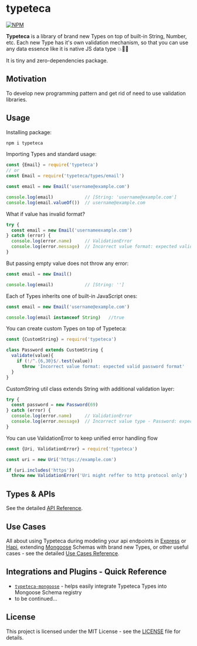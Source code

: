 # typeteca

[![NPM](https://nodei.co/npm/typeteca.png?downloads=true&downloadRank=true)](https://nodei.co/npm/typeteca/)

**Typeteca** is a library of brand new Types on top of built-in String, Number, etc. Each new Type has it's own validation mechanism, so that you can use any data essence like it is native JS data type :boom:🎉:star2:

It is tiny and zero-dependencies package.

## Motivation

To develop new programming pattern and get rid of need to use validation libraries.

## Usage

Installing package:
```bash
npm i typeteca
```

Importing Types and standard usage:
```js
const {Email} = require('typeteca')
// or
const Email = require('typeteca/types/email')

const email = new Email('username@example.com')

console.log(email)            // [String: 'username@example.com']
console.log(email.valueOf())  // username@example.com
```

What if value has invalid format?
```js
try {
  const email = new Email('usernameexample.com')
} catch (error) {
  console.log(error.name)     // ValidationError
  console.log(error.message)  // Incorrect value format: expected valid email format
}
```

But passing empty value does not throw any error:
```js
const email = new Email()

console.log(email)            // [String: '']
```

Each of Types inherits one of built-in JavaScript ones:
```js
const email = new Email('username@example.com')

console.log(email instanceof String)   //true
```

You can create custom Types on top of Typeteca:
```js
const {CustomString} = require('typeteca')

class Password extends CustomString {
  validate(value){
    if (!/^.{6,30}$/.test(value))
      throw 'Incorrect value format: expected valid password format'
  }
}
```

CustomString util class extends String with additional validation layer:
```js
try {
  const password = new Password(69)
} catch (error) {
  console.log(error.name)     // ValidationError
  console.log(error.message)  // Incorrect value type - Password: expected valid String type
}
```

You can use ValidationError to keep unified error handling flow
```js
const {Uri, ValidationError} = require('typeteca')

const uri = new Uri('https://example.com')

if (uri.includes('https'))
  throw new ValidationError('Uri might reffer to http protocol only')
```

## Types & APIs

See the detailed [API Reference](https://github.com/walandemar/typeteca/blob/master/API.md).

## Use Cases

All about using Typeteca during modeling your api endpoints in [Express](https://github.com/expressjs/express/) or [Hapi](https://github.com/hapijs/hapi), extending [Mongoose](https://github.com/Automattic/mongoose) Schemas with brand new Types, or other useful cases - see the detailed [Use Cases Reference](https://github.com/walandemar/typeteca/blob/master/CASES.md).

## Integrations and Plugins - Quick Reference

* [`typeteca-mongoose`](https://github.com/walandemar/typeteca-mongoose) - helps easily integrate Typeteca Types into Mongoose Schema registry
* to be continued...

## License

This project is licensed under the MIT License - see the [LICENSE](LICENSE) file for details.
